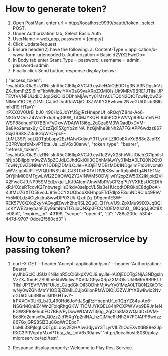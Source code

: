 # How to generate token?

1. Open PostMan, enter url = http://localhost:9999/oauth/token , select POST.
2. Under Authorization tab, Select Basic Auth
3. UserName = web_app, password = [empty]
4. Click UpdateRequest
5. Ensure header(2) have the following:
  a. Content-Type = application/x-www-form-urlencoded
  b. Authorization = Basic d2ViX2FwcDo=
6. In Body tab enter Grant_Type = password, username = admin, password=admin
7. Finally click Send button, response display below:

{
    "access_token": "eyJhbGciOiJSUzI1NiIsInR5cCI6IkpXVCJ9.eyJleHAiOjE0OTg3NjA3NDgsInVzZXJfbmFtZSI6ImFkbWluIiwiYXV0aG9yaXRpZXMiOlsiUk9MRV9BRE1JTiIsIlJPTEVfVVNFUiJdLCJqdGkiOiI3ODhhMjAwYy01MzA0LTQ0N2QtOTcwNy0wZGNlMmY1ODBjZDMiLCJjbGllbnRfaWQiOiJ3ZWJfYXBwIiwic2NvcGUiOlsib3BlbmlkIl19.HTavY-lrPXXOV0UrB_bJ0_490Hd6JoYtfJSgjRzHnepnUf_oRQqYZ84s-Ao6-NSGrMOnkZ4Wn2FxlqRhgGKW_TiCMJYKQEL84hPCXPWVVp9BRJn1eNFGWSP88ehubFO7BBjVFyDxwWDAtW13i6g_2qCza8M3WQadDxDVM-Be8Ko2amsx9y_Q0zzZjd15XgYp2nlNA_hzGjMhe8kNh2A7FGIAPP6wdzz867GxjGRS8SiZ3u8GqWrCEpcF-LbML3SPjIsgLQ0TgbLopy2EzHAIwGdjyuY3TLyrVILZlIOoEXvXdB88e2JpRXC3PRVepfpMxvPTbta_Ja_LxiV6x30anw",
    "token_type": "bearer",
    "refresh_token": "eyJhbGciOiJSUzI1NiIsInR5cCI6IkpXVCJ9.eyJ1c2VyX25hbWUiOiJhZG1pbiIsInNjb3BlIjpbIm9wZW5pZCJdLCJhdGkiOiI3ODhhMjAwYy01MzA0LTQ0N2QtOTcwNy0wZGNlMmY1ODBjZDMiLCJleHAiOjE1MDEzMDk1NDgsImF1dGhvcml0aWVzIjpbIlJPTEVfQURNSU4iLCJST0xFX1VTRVIiXSwianRpIjoiMTg4NTE1NzQtYjlhMi00MTgwLWI2ZDItOWQ2Y2VlNWM5ODVjIiwiY2xpZW50X2lkIjoid2ViX2FwcCJ9.NP95SMEdLvkjulI_KJ9AIem7JnwMbl1VsCPZgPttYVXKEsUCEDfhxRJ4XdeRTcovK2Fnbwteglils3Ikdv8seIpcVL5ia3eHUcqdtORQkbE8dgDoAl-KJfMU7GXTO58voJJ9tivDCYXUQbobXKHhpoETd7dIpSF3unNDRCib49ReVHr5M0Ldz4CtzkjjIru8wwDIP03Uk-QxdiZq-D9gem1ESW-REK57VCQXqZkyNAQygilZwvh2hqRSL2QuO_EHYuVU9_ZpXMu99IXOJqBQlLcKYWE2aeybanFj0y9amNmTfZujoQNXp3FCQNOEMXlchQ__GlQqqJj8Ct8Xie08iA",
    "expires_in": 43199,
    "scope": "openid",
    "jti": "788a200c-5304-447d-9707-0dce2f580cd3"
}


# How to consume microservice by passing token?

1. curl -X GET --header 'Accept: application/json' --header 'Authorization: Bearer eyJhbGciOiJSUzI1NiIsInR5cCI6IkpXVCJ9.eyJleHAiOjE0OTg3NjA3NDgsInVzZXJfbmFtZSI6ImFkbWluIiwiYXV0aG9yaXRpZXMiOlsiUk9MRV9BRE1JTiIsIlJPTEVfVVNFUiJdLCJqdGkiOiI3ODhhMjAwYy01MzA0LTQ0N2QtOTcwNy0wZGNlMmY1ODBjZDMiLCJjbGllbnRfaWQiOiJ3ZWJfYXBwIiwic2NvcGUiOlsib3BlbmlkIl19.HTavY-lrPXXOV0UrB_bJ0_490Hd6JoYtfJSgjRzHnepnUf_oRQqYZ84s-Ao6-NSGrMOnkZ4Wn2FxlqRhgGKW_TiCMJYKQEL84hPCXPWVVp9BRJn1eNFGWSP88ehubFO7BBjVFyDxwWDAtW13i6g_2qCza8M3WQadDxDVM-Be8Ko2amsx9y_Q0zzZjd15XgYp2nlNA_hzGjMhe8kNh2A7FGIAPP6wdzz867GxjGRS8SiZ3u8GqWrCEpcF-LbML3SPjIsgLQ0TgbLopy2EzHAIwGdjyuY3TLyrVILZlIOoEXvXdB88e2JpRXC3PRVepfpMxvPTbta_Ja_LxiV6x30anw' 'http://localhost:8080/play-microservice/api/test'

2. Response display properly: Welcome to Play Rest Service.
